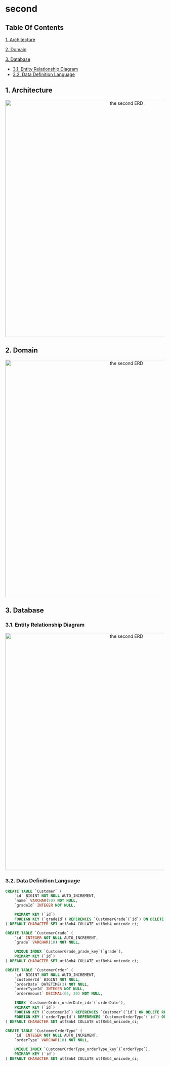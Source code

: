 # second

## Table Of Contents

[1. Architecture](#1-architecture)

[2. Domain](#2-domain)

[3. Database](#3-database)
- [3.1. Entity Relationship Diagram](#31-entity-relationship-diagram)
- [3.2. Data Definition Language](#32-data-definition-language)



## 1. Architecture

<p align="center">
<img src="https://github.com/lifthus/second/assets/108582413/7df826b7-4dc2-4f76-92cc-e308c015f695" alt="the second ERD" width="750" />
</p>

## 2. Domain

<p align="center">
<img src="https://github.com/lifthus/second/assets/108582413/ce6ff153-3a37-4ef4-bf02-c0eaa8118444" alt="the second ERD" width="750" />
</p>

## 3. Database

### 3.1. Entity Relationship Diagram

<p align="center">
<img src="https://github.com/lifthus/second/assets/108582413/a3e920ff-b7cf-4cfc-b0a7-92208eab8790" alt="the second ERD" width="750" />
</p>

### 3.2. Data Definition Language

```sql
CREATE TABLE `Customer` (
    `id` BIGINT NOT NULL AUTO_INCREMENT,
    `name` VARCHAR(50) NOT NULL,
    `gradeId` INTEGER NOT NULL,

    PRIMARY KEY (`id`)
    FOREIGN KEY (`gradeId`) REFERENCES `CustomerGrade`(`id`) ON DELETE RESTRICT ON UPDATE CASCADE;
) DEFAULT CHARACTER SET utf8mb4 COLLATE utf8mb4_unicode_ci;

CREATE TABLE `CustomerGrade` (
    `id` INTEGER NOT NULL AUTO_INCREMENT,
    `grade` VARCHAR(10) NOT NULL,

    UNIQUE INDEX `CustomerGrade_grade_key`(`grade`),
    PRIMARY KEY (`id`)
) DEFAULT CHARACTER SET utf8mb4 COLLATE utf8mb4_unicode_ci;

CREATE TABLE `CustomerOrder` (
    `id` BIGINT NOT NULL AUTO_INCREMENT,
    `customerId` BIGINT NOT NULL,
    `orderDate` DATETIME(3) NOT NULL,
    `orderTypeId` INTEGER NOT NULL,
    `orderAmount` DECIMAL(65, 30) NOT NULL,

    INDEX `CustomerOrder_orderDate_idx`(`orderDate`),
    PRIMARY KEY (`id`)
    FOREIGN KEY (`customerId`) REFERENCES `Customer`(`id`) ON DELETE RESTRICT ON UPDATE CASCADE;
    FOREIGN KEY (`orderTypeId`) REFERENCES `CustomerOrderType`(`id`) ON DELETE RESTRICT ON UPDATE CASCADE;
) DEFAULT CHARACTER SET utf8mb4 COLLATE utf8mb4_unicode_ci;

CREATE TABLE `CustomerOrderType` (
    `id` INTEGER NOT NULL AUTO_INCREMENT,
    `orderType` VARCHAR(10) NOT NULL,

    UNIQUE INDEX `CustomerOrderType_orderType_key`(`orderType`),
    PRIMARY KEY (`id`)
) DEFAULT CHARACTER SET utf8mb4 COLLATE utf8mb4_unicode_ci;
```
